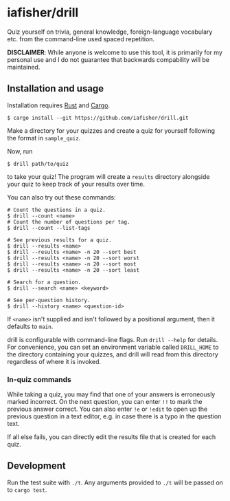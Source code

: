# iafisher/drill
Quiz yourself on trivia, general knowledge, foreign-language vocabulary etc. from the command-line used spaced repetition.

**DISCLAIMER**: While anyone is welcome to use this tool, it is primarily for my personal use and I do not guarantee that backwards compability will be maintained.


## Installation and usage
Installation requires [Rust](https://www.rust-lang.org/) and [Cargo](https://doc.rust-lang.org/stable/cargo/).

```shell
$ cargo install --git https://github.com/iafisher/drill.git
```

Make a directory for your quizzes and create a quiz for yourself following the format in `sample_quiz`.

Now, run

```shell
$ drill path/to/quiz
```

to take your quiz! The program will create a `results` directory alongside your quiz to keep track of your results over time.

You can also try out these commands:
```shell
# Count the questions in a quiz.
$ drill --count <name>
# Count the number of questions per tag.
$ drill --count --list-tags

# See previous results for a quiz.
$ drill --results <name>
$ drill --results <name> -n 20 --sort best
$ drill --results <name> -n 20 --sort worst
$ drill --results <name> -n 20 --sort most
$ drill --results <name> -n 20 --sort least

# Search for a question.
$ drill --search <name> <keyword>

# See per-question history.
$ drill --history <name> <question-id>
```

If `<name>` isn't supplied and isn't followed by a positional argument, then it defaults to `main`.

drill is configurable with command-line flags. Run `drill --help` for details. For convenience, you can set an environment variable called `DRILL_HOME` to the directory containing your quizzes, and drill will read from this directory regardless of where it is invoked.


### In-quiz commands
While taking a quiz, you may find that one of your answers is erroneously marked incorrect. On the next question, you can enter `!!` to mark the previous answer correct. You can also enter `!e` or `!edit` to open up the previous question in a text editor,
e.g. in case there is a typo in the question text.

If all else fails, you can directly edit the results file that is created for each quiz.


## Development
Run the test suite with `./t`. Any arguments provided to `./t` will be passed on to `cargo test`.
